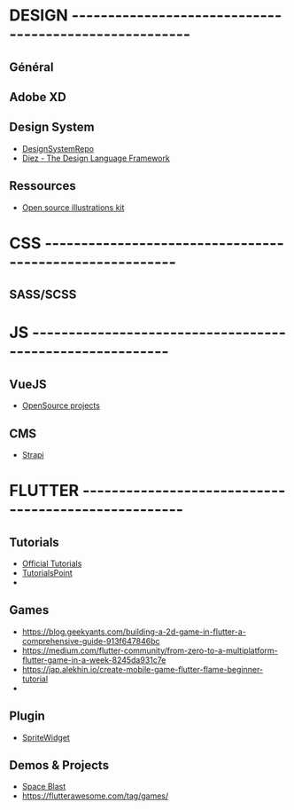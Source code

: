 # DESIGN ------------------------------------------------------

## Général

## Adobe XD

## Design System
- [DesignSystemRepo](https://designsystemsrepo.com/)
- [Diez - The Design Language Framework](https://diez.org/)

## Ressources
- [Open source illustrations kit](https://illlustrations.co/)

# CSS --------------------------------------------------------

## SASS/SCSS

# JS ---------------------------------------------------------

## VueJS
 - [OpenSource projects](https://flatlogic.com/blog/new-and-noteworthy-vue-js-open-source-projects-part-1/)

## CMS
- [Strapi](https://strapi.io/)

# FLUTTER ----------------------------------------------------

## Tutorials
- [Official Tutorials](https://flutter.dev/docs/reference/tutorials)
- [TutorialsPoint](https://www.tutorialspoint.com/flutter/index.htm)
- []()

## Games
- https://blog.geekyants.com/building-a-2d-game-in-flutter-a-comprehensive-guide-913f647846bc
- https://medium.com/flutter-community/from-zero-to-a-multiplatform-flutter-game-in-a-week-8245da931c7e
- https://jap.alekhin.io/create-mobile-game-flutter-flame-beginner-tutorial
- 

## Plugin
- [SpriteWidget](https://www.spritewidget.com/)

## Demos & Projects
- [Space Blast](https://github.com/spritewidget/spaceblast)
- https://flutterawesome.com/tag/games/
